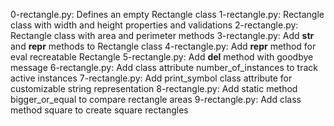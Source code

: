 0-rectangle.py: Defines an empty Rectangle class
1-rectangle.py: Rectangle class with width and height properties and validations
2-rectangle.py: Rectangle class with area and perimeter methods
3-rectangle.py: Add __str__ and __repr__ methods to Rectangle class
4-rectangle.py: Add __repr__ method for eval recreatable Rectangle
5-rectangle.py: Add __del__ method with goodbye message
6-rectangle.py: Add class attribute number_of_instances to track active instances
7-rectangle.py: Add print_symbol class attribute for customizable string representation
8-rectangle.py: Add static method bigger_or_equal to compare rectangle areas
9-rectangle.py: Add class method square to create square rectangles
